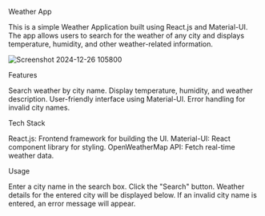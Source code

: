 Weather App

This is a simple Weather Application built using React.js and Material-UI.
The app allows users to search for the weather of any city and displays temperature, humidity, and other weather-related information.

![Screenshot 2024-12-26 105800](https://github.com/user-attachments/assets/e473bdb2-405f-4565-9e05-8330c1450c8c)

Features

Search weather by city name.
Display temperature, humidity, and weather description.
User-friendly interface using Material-UI.
Error handling for invalid city names.

Tech Stack

React.js: Frontend framework for building the UI.
Material-UI: React component library for styling.
OpenWeatherMap API: Fetch real-time weather data.

Usage

Enter a city name in the search box.
Click the "Search" button.
Weather details for the entered city will be displayed below.
If an invalid city name is entered, an error message will appear.

